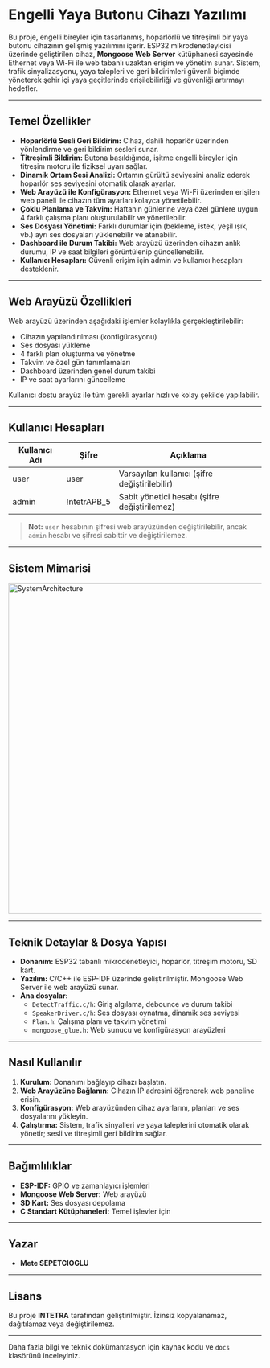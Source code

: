 # Engelli Yaya Butonu Cihazı Yazılımı

Bu proje, engelli bireyler için tasarlanmış, hoparlörlü ve titreşimli bir yaya butonu cihazının gelişmiş yazılımını içerir. ESP32 mikrodenetleyicisi üzerinde geliştirilen cihaz, **Mongoose Web Server** kütüphanesi sayesinde Ethernet veya Wi-Fi ile web tabanlı uzaktan erişim ve yönetim sunar. Sistem; trafik sinyalizasyonu, yaya talepleri ve geri bildirimleri güvenli biçimde yöneterek şehir içi yaya geçitlerinde erişilebilirliği ve güvenliği artırmayı hedefler.

---

## Temel Özellikler

- **Hoparlörlü Sesli Geri Bildirim:** Cihaz, dahili hoparlör üzerinden yönlendirme ve geri bildirim sesleri sunar.
- **Titreşimli Bildirim:** Butona basıldığında, işitme engelli bireyler için titreşim motoru ile fiziksel uyarı sağlar.
- **Dinamik Ortam Sesi Analizi:** Ortamın gürültü seviyesini analiz ederek hoparlör ses seviyesini otomatik olarak ayarlar.
- **Web Arayüzü ile Konfigürasyon:** Ethernet veya Wi-Fi üzerinden erişilen web paneli ile cihazın tüm ayarları kolayca yönetilebilir.
- **Çoklu Planlama ve Takvim:** Haftanın günlerine veya özel günlere uygun 4 farklı çalışma planı oluşturulabilir ve yönetilebilir.
- **Ses Dosyası Yönetimi:** Farklı durumlar için (bekleme, istek, yeşil ışık, vb.) ayrı ses dosyaları yüklenebilir ve atanabilir.
- **Dashboard ile Durum Takibi:** Web arayüzü üzerinden cihazın anlık durumu, IP ve saat bilgileri görüntülenip güncellenebilir.
- **Kullanıcı Hesapları:** Güvenli erişim için admin ve kullanıcı hesapları desteklenir.

---

## Web Arayüzü Özellikleri

Web arayüzü üzerinden aşağıdaki işlemler kolaylıkla gerçekleştirilebilir:

- Cihazın yapılandırılması (konfigürasyonu)
- Ses dosyası yükleme
- 4 farklı plan oluşturma ve yönetme
- Takvim ve özel gün tanımlamaları
- Dashboard üzerinden genel durum takibi
- IP ve saat ayarlarını güncelleme

Kullanıcı dostu arayüz ile tüm gerekli ayarlar hızlı ve kolay şekilde yapılabilir.

---

## Kullanıcı Hesapları

| Kullanıcı Adı | Şifre           | Açıklama                                      |
|---------------|-----------------|-----------------------------------------------|
| user          | user            | Varsayılan kullanıcı (şifre değiştirilebilir) |
| admin         | !ntetrAPB_5     | Sabit yönetici hesabı (şifre değiştirilemez)  |

> **Not:** `user` hesabının şifresi web arayüzünden değiştirilebilir, ancak `admin` hesabı ve şifresi sabittir ve değiştirilemez.

---

## Sistem Mimarisi
<img width="1075" height="657" alt="SystemArchitecture" src="https://github.com/user-attachments/assets/ad8a9715-8d56-4886-9eca-62176043882c" />

---

## Teknik Detaylar & Dosya Yapısı

- **Donanım:** ESP32 tabanlı mikrodenetleyici, hoparlör, titreşim motoru, SD kart.
- **Yazılım:** C/C++ ile ESP-IDF üzerinde geliştirilmiştir. Mongoose Web Server ile web arayüzü sunar.
- **Ana dosyalar:**
  - `DetectTraffic.c/h`: Giriş algılama, debounce ve durum takibi
  - `SpeakerDriver.c/h`: Ses dosyası oynatma, dinamik ses seviyesi
  - `Plan.h`: Çalışma planı ve takvim yönetimi
  - `mongoose_glue.h`: Web sunucu ve konfigürasyon arayüzleri

---

## Nasıl Kullanılır

1. **Kurulum:** Donanımı bağlayıp cihazı başlatın.
2. **Web Arayüzüne Bağlanın:** Cihazın IP adresini öğrenerek web paneline erişin.
3. **Konfigürasyon:** Web arayüzünden cihaz ayarlarını, planları ve ses dosyalarını yükleyin.
4. **Çalıştırma:** Sistem, trafik sinyalleri ve yaya taleplerini otomatik olarak yönetir; sesli ve titreşimli geri bildirim sağlar.

---

## Bağımlılıklar

- **ESP-IDF:** GPIO ve zamanlayıcı işlemleri
- **Mongoose Web Server:** Web arayüzü
- **SD Kart:** Ses dosyası depolama
- **C Standart Kütüphaneleri:** Temel işlevler için

---

## Yazar

- **Mete SEPETCIOGLU**

---

## Lisans

Bu proje **INTETRA** tarafından geliştirilmiştir. İzinsiz kopyalanamaz, dağıtılamaz veya değiştirilemez.

---

Daha fazla bilgi ve teknik dokümantasyon için kaynak kodu ve `docs` klasörünü inceleyiniz.
